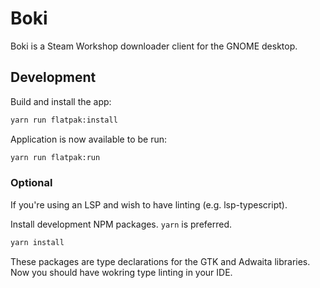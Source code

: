 # Boki

Boki is a Steam Workshop downloader client for the GNOME desktop.

## Development

Build and install the app:

```sh
yarn run flatpak:install
```

Application is now available to be run:

```sh
yarn run flatpak:run
```

### Optional

If you're using an LSP and wish to have linting (e.g. lsp-typescript).

Install development NPM packages. `yarn` is preferred.

```sh
yarn install
```

These packages are type declarations for the GTK and Adwaita libraries. Now you should have wokring type linting in your IDE.

